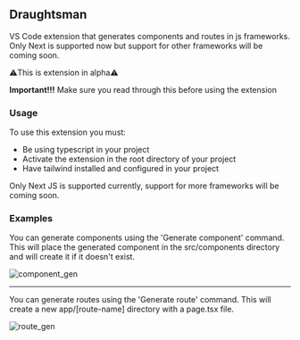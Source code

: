 ## Draughtsman
VS Code extension that generates components and routes in js frameworks. Only Next is supported now but support for other frameworks will be coming soon.

⚠️This is extension in alpha⚠️ 

**Important!!!**
Make sure you read through this before using the extension

### Usage
To use this extension you must:
- Be using typescript in your project
- Activate the extension in the root directory of your project
- Have tailwind installed and configured in your project

Only Next JS is supported currently, support for more frameworks will be coming soon.

### Examples
You can generate components using the 'Generate component' command. This will place the generated component in the src/components directory and will create it if it doesn't exist.

![component_gen](https://github.com/snubwoody/draughtsman/assets/67170475/32f862a6-1ba4-450b-b9f9-618d8858c4ef)

****
You can generate routes using the 'Generate route' command. This will create a new app/[route-name] directory with a page.tsx file.

![route_gen](https://github.com/snubwoody/draughtsman/assets/67170475/882883d4-ca64-47b0-9919-610de6b0dd20)
